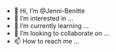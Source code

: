 - 👋 Hi, I’m @Jenni-Benitte
- 👀 I’m interested in ...
- 🌱 I’m currently learning ...
- 💞️ I’m looking to collaborate on ...
- 📫 How to reach me ...

<!---
Jenni-Benitte/Jenni-Benitte is a ✨ special ✨ repository because its `README.md` (this file) appears on your GitHub profile.
You can click the Preview link to take a look at your changes.
--->
